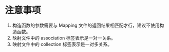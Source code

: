 # 注意事项
1. 构造函数的参数需要与 Mapping 文件的返回结果相匹配才行，建议不使用构造函数。
2. 映射文件中的 association 标签表示是一对一关系。
3. 映射文件中的 collection 标签表示是一对多关系。